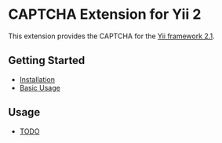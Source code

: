CAPTCHA Extension for Yii 2
===========================

This extension provides the CAPTCHA for the [Yii framework 2.1](http://www.yiiframework.com).

Getting Started
---------------

* [Installation](installation.md)
* [Basic Usage](basic-usage.md)

Usage
-----

* [TODO](todo-usage.md)

